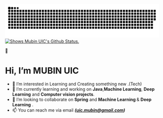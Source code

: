

![](https://raw.githubusercontent.com/ericwali/ericwali/output/github-contribution-grid-snake.svg)
<a href="https://github.com/pulls?q=author:mubinui">
  <img alt="Shows Mubin UIC's Github Status." align="center"  src="https://github-stats.liuli.lol/api?username=mubinui&theme=vue-dark&show_icons=true&include_all_commits=true&count_private=true">
</a>    





👋 <h1> Hi, I’m <b>MUBIN UIC</b></h1>
- 👀 I’m interested in Learning and Creating something new .(Tech) 
- 🌱 I’m currently learning and working on <b> Java</b>,<b>Machine Learning</b>, <b>Deep Learning</b> and <b>Computer vision projects</b>.
- 💞️ I’m looking to collaborate on <b>Spring</b> and <b>Machine Learning </b> & <b>Deep Learning</b> .
- 📫 You can reach me via email <b><i>(uic.mubin@gmail.com)</i></b>

<!---
mubinui/mubinui is a ✨ special ✨ repository because its `README.md` (this file) appears on your GitHub profile.
You can click the Preview link to take a look at your changes.
--->
